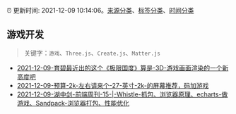 :alarm_clock: 更新时间: 2021-12-09 10:14:06。[来源分类](../README.md)、[标签分类](../TAGS.md)、[时间分类](../TIMELINE.md)

## 游戏开发


> 关键字：`游戏`、`Three.js`、`Create.js`、`Matter.js`



- [2021-12-09-育碧最近出的这个《极限国度》算是-3D-游戏画面渲染的一个新高度吧](https://www.v2ex.com/t/821174) 
- [2021-12-09-预算-2k-左右请来个-27-英寸-2k-的屏幕推荐，码加游戏](https://www.v2ex.com/t/821127) 
- [2021-12-09-湖中剑-前端周刊-15-|-Whistle-抓包、浏览器原理、echarts-做游戏、Sandpack-浏览器打包、性能优化](https://toutiao.io/k/sp7wmyg) 